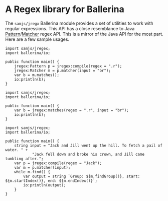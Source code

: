 # A Regex library for Ballerina
The `samjs/jregx` Ballerina module provides a set of utilities to work with regular expressions.  This API has a close resemblance to Java [Pattern](https://docs.oracle.com/javase/8/docs/api/java/util/regex/Pattern.html)/[Matcher](https://docs.oracle.com/javase/8/docs/api/java/util/regex/Matcher.html) regex API. This is a mirror of the Java API for the most part.  Here are a few sample usages. 


```ballerina 
import samjs/jregex;
import ballerina/io;

public function main() {
    jregex:Pattern p = jregex:compile(regex = ".r");
    jregex:Matcher m = p.matcher(input = "br");
    var b = m.matches();
    io:println(b);
}
```

```ballerina 
import samjs/jregex;
import ballerina/io;

public function main() {
    var b = jregex:matches(regex = ".r", input = "br");
    io:println(b);
}
```

```ballerina 
import samjs/jregex;
import ballerina/io;

public function main() {
    string input = "Jack and Jill went up the hill. To fetch a pail of water. " + 
            "Jack fell down and broke his crown, and Jill came tumbling after.";
    var p = jregex:compile(regex = "Jack");
    var m = p.matcher(input);
    while m.find() {
        var output = string `Group: ${m.findGroup()}, start: ${m.startIndex()}, end: ${m.endIndex()}`;
        io:println(output);
    }
}
```



